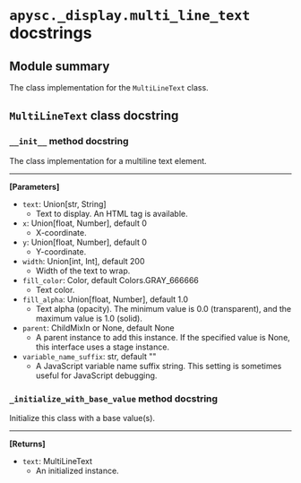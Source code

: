 # `apysc._display.multi_line_text` docstrings

## Module summary

The class implementation for the `MultiLineText` class.

## `MultiLineText` class docstring

### `__init__` method docstring

The class implementation for a multiline text element.<hr>

**[Parameters]**

- `text`: Union[str, String]
  - Text to display. An HTML tag is available.
- `x`: Union[float, Number], default 0
  - X-coordinate.
- `y`: Union[float, Number], default 0
  - Y-coordinate.
- `width`: Union[int, Int], default 200
  - Width of the text to wrap.
- `fill_color`: Color, default Colors.GRAY_666666
  - Text color.
- `fill_alpha`: Union[float, Number], default 1.0
  - Text alpha (opacity). The minimum value is 0.0 (transparent), and the maximum value is 1.0 (solid).
- `parent`: ChildMixIn or None, default None
  - A parent instance to add this instance. If the specified value is None, this interface uses a stage instance.
- `variable_name_suffix`: str, default ""
  - A JavaScript variable name suffix string. This setting is sometimes useful for JavaScript debugging.

### `_initialize_with_base_value` method docstring

Initialize this class with a base value(s).<hr>

**[Returns]**

- `text`: MultiLineText
  - An initialized instance.